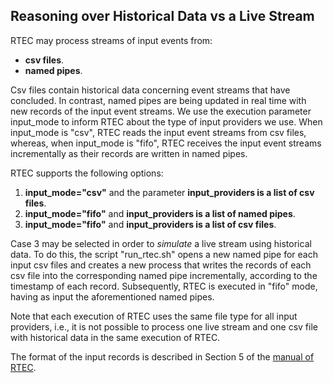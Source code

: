 ## Reasoning over Historical Data vs a Live Stream

RTEC may process streams of input events from: 
- **csv files**.
- **named pipes**.

Csv files contain historical data concerning event streams that have concluded. In contrast, named pipes are being updated in real time with new records of the input event streams. We use the execution parameter input_mode to inform RTEC about the type of input providers we use. When input_mode is "csv", RTEC reads the input event streams from csv files, whereas, when input_mode is "fifo", RTEC receives the input event streams incrementally as their records are written in named pipes.

RTEC supports the following options:

1. **input_mode="csv"** and the parameter **input_providers is a list of csv files**.
2. **input_mode="fifo"** and **input_providers is a list of named pipes**.
3. **input_mode="fifo"** and **input_providers is a list of csv files**.

Case 3 may be selected in order to *simulate* a live stream using historical data. To do this, the script "run_rtec.sh" opens a new named pipe for each input csv files and creates a new process that writes the records of each csv file into the corresponding named pipe incrementally, according to the timestamp of each record. Subsequently, RTEC is executed in "fifo" mode, having as input the aforementioned named pipes.

Note that each execution of RTEC uses the same file type for all input providers, i.e., it is not possible to process one live stream and one csv file with historical data in the same execution of RTEC. 

The format of the input records is described in Section 5 of the [manual of RTEC](../RTEC_manual.pdf).
